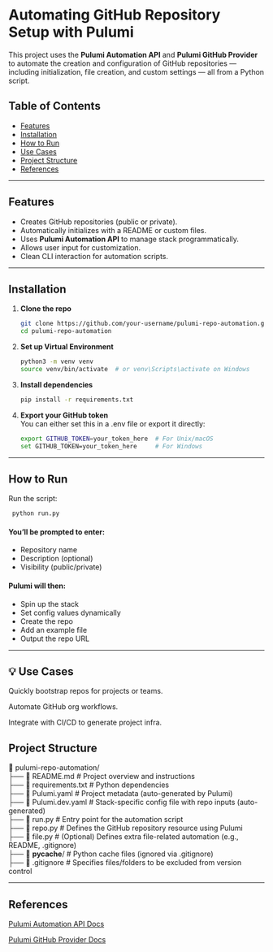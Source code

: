 # Automating GitHub Repository Setup with Pulumi

This project uses the **Pulumi Automation API** and **Pulumi GitHub Provider** to automate the creation and configuration of GitHub repositories — including initialization, file creation, and custom settings — all from a Python script.

## Table of Contents

- [Features](#-features)
- [Installation](#️-installation)
- [How to Run](#-how-to-run)
- [Use Cases](#-use-cases)
- [Project Structure](#-project-structure)
- [References](#-references)

---

## Features

- Creates GitHub repositories (public or private).
- Automatically initializes with a README or custom files.
- Uses **Pulumi Automation API** to manage stack programmatically.
- Allows user input for customization.
- Clean CLI interaction for automation scripts.

---

## Installation

1. **Clone the repo**
   ```bash
   git clone https://github.com/your-username/pulumi-repo-automation.git
   cd pulumi-repo-automation
2. **Set up Virtual Environment**
   ```bash
   python3 -m venv venv
   source venv/bin/activate  # or venv\Scripts\activate on Windows
3. **Install dependencies**
   ```bash
   pip install -r requirements.txt   
4. **Export your GitHub token**  
   You can either set this in a .env file or export it directly:
   ```bash
   export GITHUB_TOKEN=your_token_here  # For Unix/macOS
   set GITHUB_TOKEN=your_token_here     # For Windows
----
## How to Run
Run the script:
   ```bash
    python run.py  
   ```
#### You’ll be prompted to enter:  
- Repository name  
- Description (optional)  
- Visibility (public/private)  

#### Pulumi will then:

- Spin up the stack
- Set config values dynamically
- Create the repo
- Add an example file
- Output the repo URL  

---
## 💡 Use Cases
Quickly bootstrap repos for projects or teams.

Automate GitHub org workflows.

Integrate with CI/CD to generate project infra.

## Project Structure
📁 pulumi-repo-automation/  
├── 📄 README.md               # Project overview and instructions  
├── 📄 requirements.txt        # Python dependencies  
├── 📄 Pulumi.yaml             # Project metadata (auto-generated by Pulumi)  
├── 📄 Pulumi.dev.yaml         # Stack-specific config file with repo inputs (auto-generated)  
├── 📄 run.py                  # Entry point for the automation script  
├── 📄 repo.py                 # Defines the GitHub repository resource using Pulumi  
├── 📄 file.py                 # (Optional) Defines extra file-related automation (e.g., README, .gitignore)  
├── 📁 __pycache__/            # Python cache files (ignored via .gitignore)  
├── 📄 .gitignore              # Specifies files/folders to be excluded from version control  

---
## References
[Pulumi Automation API Docs](https://www.pulumi.com/docs/iac/using-pulumi/automation-api/) 

[Pulumi GitHub Provider Docs](https://www.pulumi.com/registry/packages/github/)

